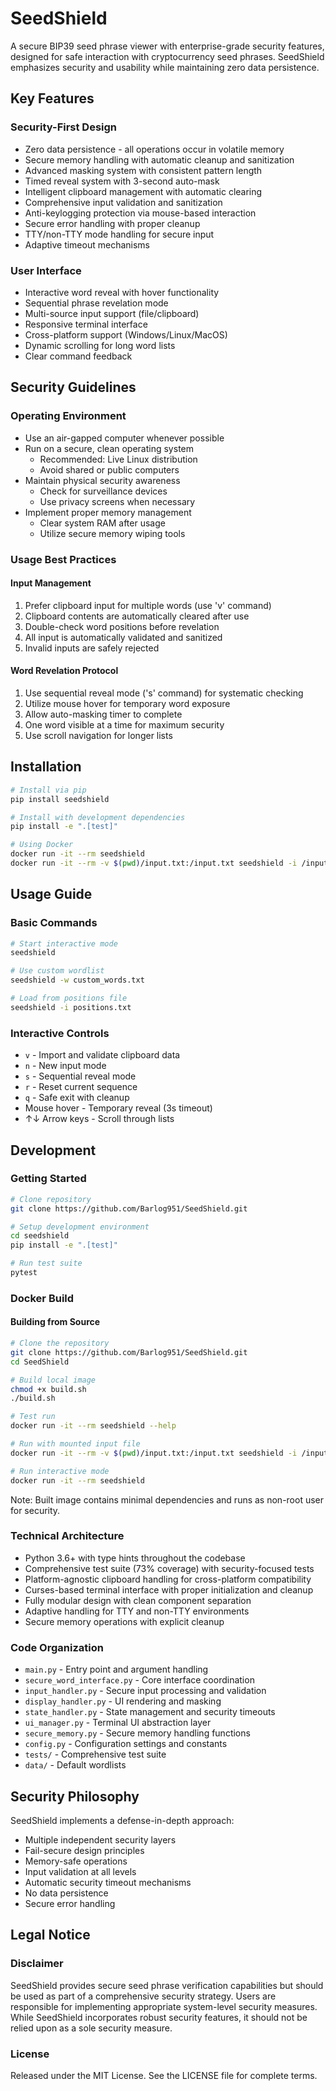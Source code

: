 # SeedShield

A secure BIP39 seed phrase viewer with enterprise-grade security features, designed for safe interaction with cryptocurrency seed phrases. SeedShield emphasizes security and usability while maintaining zero data persistence.

## Key Features

### Security-First Design
- Zero data persistence - all operations occur in volatile memory
- Secure memory handling with automatic cleanup and sanitization
- Advanced masking system with consistent pattern length
- Timed reveal system with 3-second auto-mask
- Intelligent clipboard management with automatic clearing
- Comprehensive input validation and sanitization
- Anti-keylogging protection via mouse-based interaction
- Secure error handling with proper cleanup
- TTY/non-TTY mode handling for secure input
- Adaptive timeout mechanisms

### User Interface
- Interactive word reveal with hover functionality
- Sequential phrase revelation mode
- Multi-source input support (file/clipboard)
- Responsive terminal interface
- Cross-platform support (Windows/Linux/MacOS)
- Dynamic scrolling for long word lists
- Clear command feedback

## Security Guidelines

### Operating Environment
- Use an air-gapped computer whenever possible
- Run on a secure, clean operating system
  - Recommended: Live Linux distribution
  - Avoid shared or public computers
- Maintain physical security awareness
  - Check for surveillance devices
  - Use privacy screens when necessary
- Implement proper memory management
  - Clear system RAM after usage
  - Utilize secure memory wiping tools

### Usage Best Practices

#### Input Management
1. Prefer clipboard input for multiple words (use 'v' command)
2. Clipboard contents are automatically cleared after use
3. Double-check word positions before revelation
4. All input is automatically validated and sanitized
5. Invalid inputs are safely rejected

#### Word Revelation Protocol
1. Use sequential reveal mode ('s' command) for systematic checking
2. Utilize mouse hover for temporary word exposure
3. Allow auto-masking timer to complete
4. One word visible at a time for maximum security
5. Use scroll navigation for longer lists

## Installation

```bash
# Install via pip
pip install seedshield

# Install with development dependencies
pip install -e ".[test]"

# Using Docker
docker run -it --rm seedshield
docker run -it --rm -v $(pwd)/input.txt:/input.txt seedshield -i /input.txt
```

## Usage Guide

### Basic Commands
```bash
# Start interactive mode
seedshield

# Use custom wordlist
seedshield -w custom_words.txt

# Load from positions file
seedshield -i positions.txt
```

### Interactive Controls
- `v` - Import and validate clipboard data
- `n` - New input mode
- `s` - Sequential reveal mode
- `r` - Reset current sequence
- `q` - Safe exit with cleanup
- Mouse hover - Temporary reveal (3s timeout)
- ↑↓ Arrow keys - Scroll through lists

## Development

### Getting Started
```bash
# Clone repository
git clone https://github.com/Barlog951/SeedShield.git

# Setup development environment
cd seedshield
pip install -e ".[test]"

# Run test suite
pytest
```

### Docker Build

#### Building from Source
```bash
# Clone the repository
git clone https://github.com/Barlog951/SeedShield.git
cd SeedShield

# Build local image
chmod +x build.sh
./build.sh

# Test run
docker run -it --rm seedshield --help

# Run with mounted input file
docker run -it --rm -v $(pwd)/input.txt:/input.txt seedshield -i /input.txt

# Run interactive mode
docker run -it --rm seedshield
```
Note: Built image contains minimal dependencies and runs as non-root user for security.

### Technical Architecture
- Python 3.6+ with type hints throughout the codebase
- Comprehensive test suite (73% coverage) with security-focused tests
- Platform-agnostic clipboard handling for cross-platform compatibility
- Curses-based terminal interface with proper initialization and cleanup
- Fully modular design with clean component separation
- Adaptive handling for TTY and non-TTY environments
- Secure memory operations with explicit cleanup

### Code Organization
- `main.py` - Entry point and argument handling
- `secure_word_interface.py` - Core interface coordination
- `input_handler.py` - Secure input processing and validation
- `display_handler.py` - UI rendering and masking
- `state_handler.py` - State management and security timeouts
- `ui_manager.py` - Terminal UI abstraction layer
- `secure_memory.py` - Secure memory handling functions
- `config.py` - Configuration settings and constants
- `tests/` - Comprehensive test suite
- `data/` - Default wordlists

## Security Philosophy
SeedShield implements a defense-in-depth approach:
- Multiple independent security layers
- Fail-secure design principles
- Memory-safe operations
- Input validation at all levels
- Automatic security timeout mechanisms
- No data persistence
- Secure error handling

## Legal Notice

### Disclaimer
SeedShield provides secure seed phrase verification capabilities but should be used as part of a comprehensive security strategy. Users are responsible for implementing appropriate system-level security measures. While SeedShield incorporates robust security features, it should not be relied upon as a sole security measure.

### License
Released under the MIT License. See the LICENSE file for complete terms.
